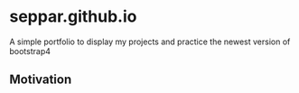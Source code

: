 # seppar.github.io
A simple portfolio to display my projects and practice the newest version of bootstrap4

## Motivation
